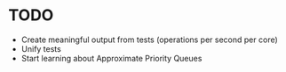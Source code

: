TODO
====
 * Create meaningful output from tests (operations per second per core)
 * Unify tests
 * Start learning about Approximate Priority Queues
